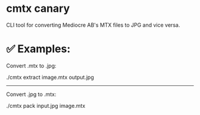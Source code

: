 # cmtx canary
CLI tool for converting Mediocre AB's MTX files to JPG and vice versa.


# ✅ Examples:
Convert .mtx to .jpg:

./cmtx extract image.mtx output.jpg

---

Convert .jpg to .mtx:

./cmtx pack input.jpg image.mtx
